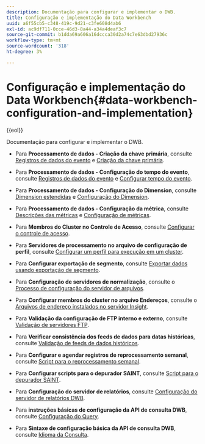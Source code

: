 ```yaml
---
description: Documentação para configurar e implementar o DWB.
title: Configuração e implementação do Data Workbench
uuid: a6f55cb5-c348-419c-9d21-c3fe608d4ab6
exl-id: ac9df711-0cce-46d3-8a44-a34a4deaf3c7
source-git-commit: b1dda69a606a16dccca30d2a74c7e63dbd27936c
workflow-type: tm+mt
source-wordcount: '318'
ht-degree: 3%

---
```


# Configuração e implementação do Data Workbench{#data-workbench-configuration-and-implementation}

{{eol}}

Documentação para configurar e implementar o DWB.

* Para **Processamento de dados - Criação da chave primária**, consulte [Registros de dados do evento](https://experienceleague.adobe.com/docs/data-workbench/using/dataset/c-ev-data-rec-fields.html) e [Criação da chave primária](../../../home/dwb-implement-overview/dwb-implement-configure/dwb-implement-primary-key.md#concept-04e756573bf14d8e953a983e209290bd).

* Para **Processamento de dados - Configuração do tempo do evento**, consulte [Registros de dados do evento](https://experienceleague.adobe.com/docs/data-workbench/using/dataset/c-ev-data-rec-fields.html) e [Configurar tempo do evento](../../../home/dwb-implement-overview/dwb-implement-configure/dwb-implement-event-time.md#concept-7f84404b57e54d879411621660d20708).

* Para **Processamento de dados - Configuração do Dimension**, consulte [Dimension estendidas](https://experienceleague.adobe.com/docs/data-workbench/using/dataset/extended-dimensions/c-abt-ex-dim.html) e [Configuração do Dimension](../../../home/dwb-implement-overview/dwb-implement-configure/dwb-implement-dim-setup.md#concept-cf6e1e55038042c3ac3ae5921316538f).

* Para **Processamento de dados - Configuração da métrica**, consulte [Descrições das métricas](https://experienceleague.adobe.com/docs/analytics/components/variables/metrics/metricslist.html) e [Configuração de métricas](../../../home/dwb-implement-overview/dwb-implement-configure/dwb-implement-metric-setup.md#concept-f568a931db5b4b62b7b1e7827c7f7bf6).

* Para **Membros do Cluster no Controle de Acesso**, consulte [Configurar o controle de acesso](https://experienceleague.adobe.com/docs/data-workbench/using/server-admin-install/admin-dwb-server/access-control/c-config-acs-ctrl.html).

* Para **Servidores de processamento no arquivo de configuração de perfil**, consulte [Configurar um perfil para execução em um cluster](https://experienceleague.adobe.com/docs/data-workbench/using/server-admin-install/install-servers/insight-server-clusters/install-insight-server-cluster/c-config-prof-run-clstr.html).

* Para **Configurar exportação de segmento**, consulte [Exportar dados usando exportação de segmento](https://experienceleague.adobe.com/docs/data-workbench/using/client/export-data/c-exp-data-seg-exp.html).

* Para **Configuração de servidores de normalização**, consulte o [Processo de configuração do servidor de arquivos](https://experienceleague.adobe.com/docs/data-workbench/using/dataset/log-proc-config-file/c-ins-svr-file-svr-unit.html).

* Para **Configurar membros do cluster no arquivo Endereços**, consulte o [Arquivos de endereço instalados no servidor Insight](https://experienceleague.adobe.com/docs/data-workbench/using/server-admin-install/install-servers/insight-server-dpu/server-network-location/c-addr-file-inst.html).

* Para **Validação da configuração de FTP interno e externo**, consulte [Validação de servidores FTP](../../../home/dwb-implement-overview/dwb-implement-configure/dwb-implement-validation-ftp.md#concept-8b677e0581c1490ebfbefdbedaf28d54).

* Para **Verificar consistência dos feeds de dados para datas históricas**, consulte [Validação de feeds de dados históricos](../../../home/dwb-implement-overview/dwb-implement-configure/dwb-implement-datafeeds-historical.md#concept-03639f41b5944a018095b467e6a08b4b).

* Para **Configurar e agendar registros de reprocessamento semanal**, consulte [Script para o reprocessamento semanal](../../../home/dwb-implement-overview/dwb-implement-configure/dwb-implement-reprocess-scripting.md#concept-60529e12d6d94386a02c1c6fdedf0295).

* Para **Configurar scripts para o depurador SAINT**, consulte [Script para o depurador SAINT](../../../home/dwb-implement-overview/dwb-implement-configure/dwb-implement-saint-scripting.md#concept-8631931cd7f14d64a97c426f3bc7a076).

* Para **Configuração do servidor de relatórios**, consulte [Configuração do servidor de relatórios DWB](https://experienceleague.adobe.com/docs/data-workbench/using/client/qry-lang-syntx/c-qry-lang-syntx.html).

* Para **instruções básicas de configuração da API de consulta DWB**, consulte [Configuração do Query](../../../home/dwb-implement-overview/dwb-implement-configure/dwb-implement-query-api.md#concept-94a135c593fe47dcb2f1e06abab6c78b).

* Para **Sintaxe de configuração básica da API de consulta DWB**, consulte [Idioma da Consulta](https://experienceleague.adobe.com/docs/data-workbench/using/client/qry-lang-syntx/c-qry-lang-syntx.html).
